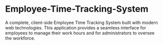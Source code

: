 # Employee-Time-Tracking-System
A complete, client-side Employee Time Tracking System built with modern web technologies. This application provides a seamless interface for employees to manage their work hours and for administrators to oversee the workforce. 
